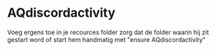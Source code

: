 # AQdiscordactivity

Voeg ergens toe in je recources folder
zorg dat de folder waarin hij zit gestart word of start hem handmatig met "ensure AQdiscordactivity"
